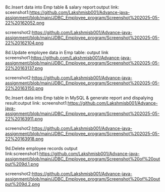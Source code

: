 8c.Insert data into Emp table & salary report:output link: sceenshot1:https://github.com/Lakshmisb001/Advance-java-assignment/blob/main/JDBC_Employee_program/Screenshot%202025-05-22%20162052.png

screenshot2:https://github.com/Lakshmisb001/Advance-java-assignment/blob/main/JDBC_Employee_program/Screenshot%202025-05-22%20162104.png

8d.Update employee data in Emp table: output link screenshot1:https://github.com/Lakshmisb001/Advance-java-assignment/blob/main/JDBC_Employee_program/Screenshot%202025-05-22%20163137.png

screenshot2:https://github.com/Lakshmisb001/Advance-java-assignment/blob/main/JDBC_Employee_program/Screenshot%202025-05-22%20163150.png

9c.Insert data into Emp table in MySQL & generate report and dispalying result:output link: screenshot1:https://github.com/Lakshmisb001/Advance-java-assignment/blob/main/JDBC_Employee_program/Screenshot%202025-05-22%20163911.png

screenshot2:https://github.com/Lakshmisb001/Advance-java-assignment/blob/main/JDBC_Employee_program/Screenshot%202025-05-22%20163918.png

9d.Delete employee records output link:screenshot1:https://github.com/Lakshmisb001/Advance-java-assignment/blob/main/JDBC_Employee_program/Screenshot%20of%20output%209d.1.png

screenshot2:https://github.com/Lakshmisb001/Advance-java-assignment/blob/main/JDBC_Employee_program/Screenshot%20of%20output%209d.2.png 
